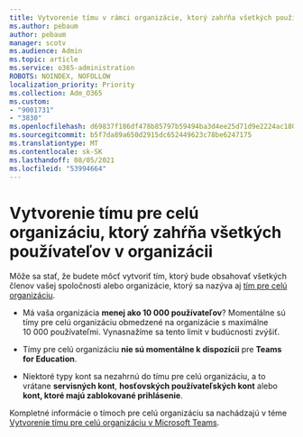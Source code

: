 ```yaml
---
title: Vytvorenie tímu v rámci organizácie, ktorý zahŕňa všetkých používateľov v organizácii
ms.author: pebaum
author: pebaum
manager: scotv
ms.audience: Admin
ms.topic: article
ms.service: o365-administration
ROBOTS: NOINDEX, NOFOLLOW
localization_priority: Priority
ms.collection: Adm_O365
ms.custom:
- "9001731"
- "3830"
ms.openlocfilehash: d69837f186df478b85797b59494ba3d4ee25d71d9e2224ac1803fc835da33fd9
ms.sourcegitcommit: b5f7da89a650d2915dc652449623c78be6247175
ms.translationtype: MT
ms.contentlocale: sk-SK
ms.lasthandoff: 08/05/2021
ms.locfileid: "53994664"
---
```

# <a name="create-an-org-wide-team-that-includes-everyone-in-your-organization"></a>Vytvorenie tímu pre celú organizáciu, ktorý zahŕňa všetkých používateľov v organizácii

Môže sa stať, že budete môcť vytvoriť tím, ktorý bude obsahovať všetkých členov vašej spoločnosti alebo organizácie, ktorý sa nazýva aj [tím pre celú organizáciu](https://docs.microsoft.com/microsoftteams/create-an-org-wide-team).

- Má vaša organizácia **menej ako 10 000 používateľov**? Momentálne sú tímy pre celú organizáciu obmedzené na organizácie s maximálne 10 000 používateľmi. Vynasnažíme sa tento limit v budúcnosti zvýšiť.

- Tímy pre celú organizáciu **nie sú momentálne k dispozícii** pre **Teams for Education**.

- Niektoré typy kont sa nezahrnú do tímu pre celú organizáciu, a to vrátane **servisných kont**, **hosťovských používateľských kont** alebo **kont, ktoré majú zablokované prihlásenie**.

Kompletné informácie o tímoch pre celú organizáciu sa nachádzajú v téme [Vytvorenie tímu pre celú organizáciu v Microsoft Teams](https://docs.microsoft.com/microsoftteams/create-an-org-wide-team). 
